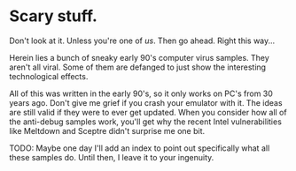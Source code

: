 # Scary stuff.

Don't look at it. Unless you're one of *us*. Then go ahead. Right this way...

Herein lies a bunch of sneaky early 90's computer virus samples. They aren't all viral. Some of them are defanged to just show the interesting technological effects.

All of this was written in the early 90's, so it only works on PC's from 30 years ago. Don't give me grief if you crash your emulator with it. The ideas are still valid if they were to ever get updated. When you consider how all of the anti-debug samples work, you'll get why the recent Intel vulnerabilities like Meltdown and Sceptre didn't surprise me one bit.

TODO: Maybe one day I'll add an index to point out specifically what all these samples do. Until then, I leave it to your ingenuity.
